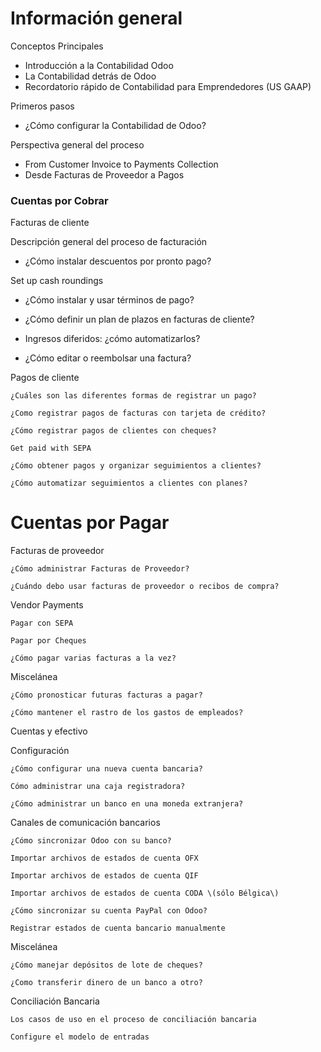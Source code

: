 # Información general

Conceptos Principales

* Introducción a la Contabilidad Odoo
* La Contabilidad detrás de Odoo
* Recordatorio rápido de Contabilidad para Emprendedores \(US GAAP\)

Primeros pasos

* ¿Cómo configurar la Contabilidad de Odoo?

Perspectiva general del proceso

* From Customer Invoice to Payments Collection
* Desde Facturas de Proveedor a Pagos

### Cuentas por Cobrar

Facturas de cliente

Descripción general del proceso de facturación

* ¿Cómo instalar descuentos por pronto pago?

Set up cash roundings

* ¿Cómo instalar y usar términos de pago?

* ¿Cómo definir un plan de plazos en facturas de cliente?

* Ingresos diferidos: ¿cómo automatizarlos?

* ¿Cómo editar o reembolsar una factura?

Pagos de cliente

```
¿Cuáles son las diferentes formas de registrar un pago?

¿Como registrar pagos de facturas con tarjeta de crédito?

¿Cómo registrar pagos de clientes con cheques?

Get paid with SEPA

¿Cómo obtener pagos y organizar seguimientos a clientes?

¿Cómo automatizar seguimientos a clientes con planes?
```

# Cuentas por Pagar

Facturas de proveedor

```
¿Cómo administrar Facturas de Proveedor?

¿Cuándo debo usar facturas de proveedor o recibos de compra?
```

Vendor Payments

```
Pagar con SEPA

Pagar por Cheques

¿Cómo pagar varias facturas a la vez?
```

Miscelánea

```
¿Cómo pronosticar futuras facturas a pagar?

¿Cómo mantener el rastro de los gastos de empleados?
```

Cuentas y efectivo

Configuración

```
¿Cómo configurar una nueva cuenta bancaria?

Cómo administrar una caja registradora?

¿Cómo administrar un banco en una moneda extranjera?
```

Canales de comunicación bancarios

```
¿Cómo sincronizar Odoo con su banco?

Importar archivos de estados de cuenta OFX

Importar archivos de estados de cuenta QIF

Importar archivos de estados de cuenta CODA \(sólo Bélgica\)

¿Cómo sincronizar su cuenta PayPal con Odoo?

Registrar estados de cuenta bancario manualmente
```

Miscelánea

```
¿Cómo manejar depósitos de lote de cheques?

¿Como transferir dinero de un banco a otro?
```

Conciliación Bancaria

```
Los casos de uso en el proceso de conciliación bancaria

Configure el modelo de entradas
```



